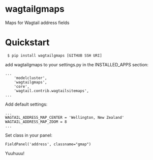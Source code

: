 wagtailgmaps
==================

Maps for Wagtail address fields

# Quickstart

``` $ pip install wagtailgmaps [GITHUB SSH URI]```

add wagtailgmaps to your settings.py in the INSTALLED_APPS section:

```
...
    'modelcluster',
    'wagtailgmaps',
    'core',
    'wagtail.contrib.wagtailsitemaps',
...
```

Add default settings:

```
...
WAGTAIL_ADDRESS_MAP_CENTER = 'Wellington, New Zealand'
WAGTAIL_ADDRESS_MAP_ZOOM = 8
...
```

Set class in your panel:

```
FieldPanel('address', classname="gmap")
```

Yuuhuuu!